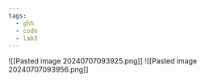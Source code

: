 ```yaml
---
tags:
  - ghh
  - code
  - lab3
---
```


![[Pasted image 20240707093925.png]]
![[Pasted image 20240707093956.png]]

